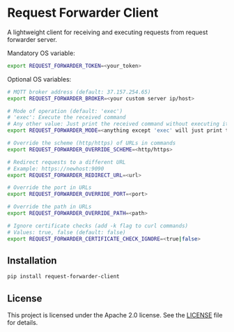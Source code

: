 # Request Forwarder Client

A lightweight client for receiving and executing requests from request forwarder server.

Mandatory OS variable:
```sh
export REQUEST_FORWARDER_TOKEN=<your_token>
```

Optional OS variables:
```sh
# MQTT broker address (default: 37.157.254.65)
export REQUEST_FORWARDER_BROKER=<your custom server ip/host>

# Mode of operation (default: 'exec')
# 'exec': Execute the received command
# Any other value: Just print the received command without executing it
export REQUEST_FORWARDER_MODE=<anything except 'exec' will just print the request>

# Override the scheme (http/https) of URLs in commands
export REQUEST_FORWARDER_OVERRIDE_SCHEME=<http/https>

# Redirect requests to a different URL
# Example: https://newhost:9090
export REQUEST_FORWARDER_REDIRECT_URL=<url>

# Override the port in URLs
export REQUEST_FORWARDER_OVERRIDE_PORT=<port>

# Override the path in URLs
export REQUEST_FORWARDER_OVERRIDE_PATH=<path>

# Ignore certificate checks (add -k flag to curl commands)
# Values: true, false (default: false)
export REQUEST_FORWARDER_CERTIFICATE_CHECK_IGNORE=<true|false>
```

## Installation
```sh
pip install request-forwarder-client
```

## License
This project is licensed under the Apache 2.0 license. See the [LICENSE](LICENSE) file for details.
